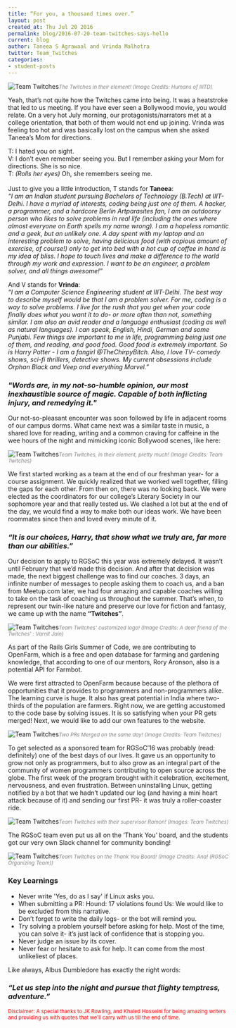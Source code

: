 ```yaml
---
title: “For you, a thousand times over.”
layout: post
created_at: Thu Jul 20 2016
permalink: blog/2016-07-20-team-twitches-says-hello
current: blog
author: Taneea S Agrawaal and Vrinda Malhotra
twitter: Team_Twitches
categories:
- student-posts
---
```


![Team Twitches](/img/blog/2016/team_twitches.png)<font color="grey"><small><i>The Twitches in their element! (Image Credits: Humans of IIITD)</i></small></font>

Yeah, that’s not quite how the Twitches came into being. It was a heatstroke that led to us meeting. If you have ever seen a Bollywood movie, you would relate. On a very hot July morning, our protagonists/narrators met at a college orientation, that both of them would not end up joining. Vrinda was feeling too hot and was basically lost on the campus when she asked Taneea’s Mom for directions.

T: I hated you on sight.
<br>
V: I don’t even remember seeing you. But I remember asking your Mom for directions. She is so nice.
<br>
T: *(Rolls her eyes)* Oh, she remembers seeing me.
<br>
<br>
Just to give you a little introduction, T stands for **Taneea**:
<br>
*“I am an Indian student pursuing Bachelors of Technology (B.Tech) at IIIT-Delhi. I have a myriad of interests, coding being just one of them. A hacker, a programmer, and a hardcore Berlin Artparasites fan, I am an outdoorsy person who likes to solve problems in real life (including the ones where almost everyone on Earth spells my name wrong). I am a hopeless romantic and a geek, but an unlikely one. A day spent with my laptop and an interesting problem to solve, having delicious food (with copious amount of exercise, of course!) only to get into bed with a hot cup of coffee in hand is my idea of bliss. I hope to touch lives and make a difference to the world through my work and expression. I want to be an engineer, a problem solver, and all things awesome!”*

And V stands for **Vrinda**:
<br>
*“I am a Computer Science Engineering student at IIIT-Delhi. The best way to describe myself would be that I am a problem solver. For me, coding is a way to solve problems. I live for the rush that you get when your code finally does what you want it to do- or more often than not, something similar. I am also an avid reader and a language enthusiast (coding as well as natural languages). I can speak, English, Hindi, German and some Punjabi. Few things are important to me in life, programming being just one of them, and reading, and good food. Good food is extremely important. So is Harry Potter - I am a fangirl @TheChirpyBitch. Also, I love TV- comedy shows, sci-fi thrillers, detective shows. My current obsessions include Orphan Black and Veep and everything Marvel.”*

### *"Words are, in my not-so-humble opinion, our most inexhaustible source of magic. Capable of both inflicting injury, and remedying it."*

Our not-so-pleasant encounter was soon followed by life in adjacent rooms of our campus dorms. What came next was a similar taste in music, a shared love for reading, writing and a common craving for caffeine in the wee hours of the night and mimicking iconic Bollywood scenes, like here:

![Team Twitches](/img/blog/2016/twitches_in_a_scene.jpg)<font color="grey"><small><i>Team Twitches, in their element, pretty much! (Image Credits: Team Twitches)</i></small></font>

We first started working as a team at the end of our freshman year- for a course assignment. We quickly realized that we worked well together, filling the gaps for each other. From then on, there was no looking back. We were elected as the coordinators for our college’s Literary Society in our sophomore year and that really tested us. We clashed a lot but at the end of the day, we would find a way to make both our ideas work. We have been roommates since then and loved every minute of it.

### *“It is our choices, Harry, that show what we truly are, far more than our abilities.”*

Our decision to apply to RGSoC this year was extremely delayed. It wasn’t until February that we’d made this decision. And after that decision was made, the next biggest challenge was to find our coaches. 3 days, an infinite number of messages to people asking them to coach us, and a ban from Meetup.com later, we had four amazing and capable coaches willing to take on the task of coaching us throughout the summer. That’s when, to represent our twin-like nature and preserve our love for fiction and fantasy, we came up with the name **“Twitches”**.

![Team Twitches](/img/blog/2016/twitches_logo.jpg)<font color="grey"><small><i>Team Twitches' customized logo! (Image Credits: A dear friend of the Twitches' : Varnit Jain)</i></small></font>

As part of the Rails Girls Summer of Code, we are contributing to OpenFarm, which is a free and open database for farming and gardening knowledge, that according to one of our mentors, Rory Aronson, also is a potential API for Farmbot. 

We were first attracted to OpenFarm because because of the plethora of opportunities that it provides to programmers and non-programmers alike. The learning curve is huge. It also has great potential in India where two-thirds of the population are farmers. Right now, we are getting accustomed to the code base by solving issues. It is so satisfying when your PR gets merged! Next, we would like to add our own features to the website.

![Team Twitches](/img/blog/2016/twitches_pr.jpg)<font color="grey"><small><i>Two PRs Merged on the same day! (Image Credits: Team Twitches)</i></small></font>

To get selected as a sponsored team for RGSoC’16 was probably (read: definitely) one of the best days of our lives. It gave us an opportunity to grow not only as programmers, but to also grow as an integral part of the community of women programmers contributing to open source across the globe. The first week of the program brought with it celebration, excitement, nervousness, and even frustration. Between uninstalling Linux, getting notified by a bot that we hadn’t updated our log (and having a mini heart attack because of it) and sending our first PR- it was truly a roller-coaster ride.

![Team Twitches](/img/blog/2016/twitches_with_ramon.png)<font color="grey"><small><i>Team Twitches with their supervisor Ramon! (Images: Team Twitches)</i></small></font>

The RGSoC team even put us all on the ‘Thank You’ board, and the students got our very own Slack channel for community bonding!

![Team Twitches](/img/blog/2016/thank_you_board.jpg)<font color="grey"><small><i>Team Twitches on the Thank You Board! (Image Credits: Ana! (RGSoC Organizing Team))</i></small></font>

### Key Learnings
* Never write 'Yes, do as I say' if Linux asks you.
* When submitting a PR:
  Hound: 17 violations found
  Us: We would like to be excluded from this narrative.
* Don’t forget to write the daily logs- or the bot will remind you.
* Try solving a problem yourself before asking for help. Most of the time, you can solve it- it’s just lack of confidence that is stopping you.
* Never judge an issue by its cover.
* Never fear or hesitate to ask for help. It can come from the most unlikeliest of places.

Like always, Albus Dumbledore has exactly the right words:

### *“Let us step into the night and pursue that flighty temptress, adventure.”*

<font color="red"><small>Disclaimer: A special thanks to JK Rowling, and Khaled Hosseini for being amazing writers and providing us with quotes that we'll carry with us till the end of time.</small></font>